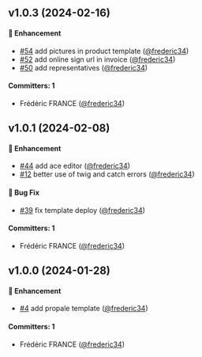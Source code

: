 
## v1.0.3 (2024-02-16)

#### :rocket: Enhancement
* [#54](https://github.com/frederic34/dolibarr_module_easydocgenerator/pull/54) add pictures in product template ([@frederic34](https://github.com/frederic34))
* [#52](https://github.com/frederic34/dolibarr_module_easydocgenerator/pull/52) add online sign url in invoice ([@frederic34](https://github.com/frederic34))
* [#50](https://github.com/frederic34/dolibarr_module_easydocgenerator/pull/50) add representatives ([@frederic34](https://github.com/frederic34))

#### Committers: 1
- Frédéric FRANCE ([@frederic34](https://github.com/frederic34))


## v1.0.1 (2024-02-08)

#### :rocket: Enhancement
* [#44](https://github.com/frederic34/dolibarr_module_easydocgenerator/pull/44) add ace editor ([@frederic34](https://github.com/frederic34))
* [#12](https://github.com/frederic34/dolibarr_module_easydocgenerator/pull/12) better use of twig and catch errors ([@frederic34](https://github.com/frederic34))

#### :bug: Bug Fix
* [#39](https://github.com/frederic34/dolibarr_module_easydocgenerator/pull/39) fix template deploy ([@frederic34](https://github.com/frederic34))

#### Committers: 1
- Frédéric FRANCE ([@frederic34](https://github.com/frederic34))


## v1.0.0 (2024-01-28)

#### :rocket: Enhancement
* [#4](https://github.com/frederic34/dolibarr_module_easydocgenerator/pull/4) add propale template ([@frederic34](https://github.com/frederic34))

#### Committers: 1
- Frédéric FRANCE ([@frederic34](https://github.com/frederic34))
